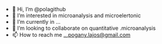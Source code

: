 - 👋 Hi, I’m @polagithub
- 👀 I’m interested in microanalysis and microelertonic
- 🌱 I’m currently in  ...
- 💞️ I’m looking to collaborate on quantitative .microanalysis 
- 📫 How to reach me ...pogany.lajos@gmail.com

<!---
polagithub/polagithub is a ✨ special ✨ repository because its `README.md` (this file) appears on your GitHub profile.
You can click the Preview link to take a look at your changes.
--->

